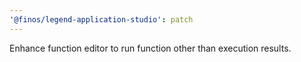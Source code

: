 ```yaml
---
'@finos/legend-application-studio': patch
---
```


Enhance function editor to run function other than execution results.
